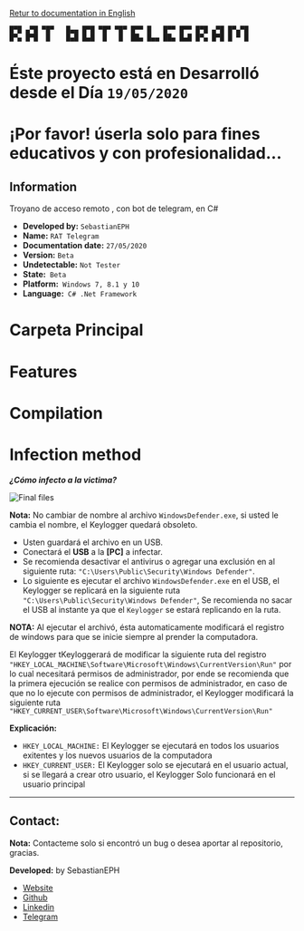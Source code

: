 [Retur to documentation in English](../README.md)

````logo
█▀█ ▄▀█ ▀█▀   █▄▄ █▀█ ▀█▀ ▀█▀ █▀▀ █   █▀▀ █▀▀ █▀█ ▄▀█ █▀▄▀█
█▀▄ █▀█  █    █▄█ █▄█  █   █  ██▄ █▄▄ ██▄ █▄█ █▀▄ █▀█ █ ▀ █
````



# Éste proyecto está en Desarrolló desde el Día `19/05/2020`
# ¡Por favor! úserla solo para fines educativos y con profesionalidad...
## Information
Troyano de acceso remoto , con bot de telegram, en C# 

* __Developed by:__ `SebastianEPH`
* __Name:__ `RAT Telegram`
* __Documentation date:__ `27/05/2020`
* __Version:__ `Beta`
* __Undetectable:__ `Not Tester`
* __State:__` Beta`
* __Platform:__` Windows 7, 8.1 y 10`
* __Language:__` C# .Net Framework`

# Carpeta Principal

# Features

# Compilation

# Infection method
___¿Cómo infecto a la victima?___

![Final files](https://i.imgur.com/TlBEAaS.png)

__Nota:__ No cambiar de nombre al archivo `WindowsDefender.exe`, si usted le cambia el nombre, el Keylogger quedará obsoleto.
- Usten guardará el archivo en un USB.
- Conectará el __USB__ a la __[PC]__ a infectar.
- Se recomienda desactivar el antivirus o agregar una exclusión en al siguiente ruta: `"C:\Users\Public\Security\Windows Defender"`.
- Lo siguiente es ejecutar el archivo `WindowsDefender.exe` en el USB, el Keylogger se replicará en la siguiente ruta `"C:\Users\Public\Security\Windows Defender"`, Se recomienda no sacar el USB al instante ya que el `Keylogger` se estará replicando en la ruta.

__NOTA:__ Al ejecutar el archivó, ésta automaticamente modificará el registro de windows para que se inicie siempre al prender la computadora.

El Keylogger tKeyloggerará de modificar la siguiente ruta del registro `"HKEY_LOCAL_MACHINE\Software\Microsoft\Windows\CurrentVersion\Run"` por lo cual necesitará permisos de administrador, por ende se recomienda que la primera ejecución se realice con permisos de administrador, en caso de que no lo ejecute con permisos de administrador, el Keylogger modificará la siguiente ruta `"HKEY_CURRENT_USER\Software\Microsoft\Windows\CurrentVersion\Run"`

__Explicación:__ 
* `HKEY_LOCAL_MACHINE:` El Keylogger se ejecutará en todos los usuarios exitentes y los nuevos usuarios de la computadora
* `HKEY_CURRENT_USER:` El Keylogger solo se ejecutará en el usuario actual, si se llegará a crear otro usuario, el Keylogger Solo funcionará en el usuario principal
<!-- Creador  -->
---
## Contact:
__Nota:__ Contacteme solo si encontró un bug o desea aportar al repositorio, gracias.

__Developed:__ by SebastianEPH
- [Website](https://sebastianeph.github.io/)
- [Github](https://github.com/SebastianEPH)
- [Linkedin](https://www.linkedin.com/in/sebastianeph/)
- [Telegram](https://t.me/sebastianeph)



